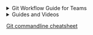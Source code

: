 <details>
 <summary>Git Workflow Guide for Teams</summary>
<br>

  This Git workflow is designed for teams collaborating on a shared project using feature branches. It minimizes merge conflicts, keeps your branch aligned with the latest changes in `main`, and preserves a clean commit history.

---
  <details>
    <summary>Before You Begin Working</summary>
    
## Step 1: Always Start from the Latest `main`

Update your local `main` branch before starting any new work:

```bash
git checkout main
git pull origin main
```

This ensures your base is fully up-to-date with all recent merges and changes made by your teammates.

---

## Step 2: Create a Feature Branch from Updated `main`

Create a new branch for each task or feature you're working on:

```bash
git checkout -b feature/your-task-name
```
Choose a clear and descriptive name, such as `feature/backend-ride-history`.

---
</details>

<details><summary>While Working</summary>
  
## Step 3: Work on Your Feature and Commit Regularly

Make your changes, and commit them in small logical chunks:

```bash
git add .
git commit -m "Brief but clear description of your change"

#### Stage new, modified and deleted files
git add .

# Stage new and modified, ignore deleted files
git add --ignore-removal .

# Stage modified and deleted files, ignore new files
git add -u
```
Frequent, well-labeled commits make it easier to understand your work and review changes.

---

## Step 4: Rebase Regularly to Stay in Sync with `main`

While working on your feature branch, regularly update your code with changes from the main branch:

```bash
git fetch origin
git rebase origin/main
```

This reapplies your changes on top of the latest commits in `main`, reducing the chances of conflicts when merging.

---

## Step 5: Push Your Feature Branch Often

Push your branch to GitHub to share your progress with the team:

```
git push origin feature/your-task-name
```

This allows others to review your code or collaborate with you on the same branch. Do not rebase anymore after you use push. 

---
</details>

<details><summary>After Working</summary>
## Step 6: Open a Pull Request and Merge to `main`

Once you're done and your branch is up to date:

1. Push your latest changes
2. Open a pull request (PR) on GitHub
3. Request review from your teammates
4. Merge using "Squash and merge" or "Rebase and merge" to keep the commit history clean

---

## Step 7: After Merge, Clean Up Local Branches

Delete your local feature branch once the PR is merged:

```bash
git checkout main
git pull origin main
git branch -d feature/your-task-name
```

This keeps your workspace tidy.

---
</details>

## Workflow Comparison: Rebase vs Merge

### Updating Local `main`

```bash
git checkout main
git pull origin main
```

This updates your local `main` to match the remote. Use this **before creating a new branch**.

### Rebasing Feature Branch on Latest `main` (Preferred)

```bash
git fetch origin
git rebase origin/main
```

This replays your feature branch commits on top of the latest `main`. It avoids merge commits and keeps history clean. Reduces the chance of complex merge conflicts later on.

<br>

However, be careful because rebase rewrites commit history, any collaborators who pulled your branch before the rebase will now have inconsistent histories. 
Their Git will get confused, and they may have to reset or clean up local branches manually. 
This may be an issue when you rebase and then force-push or you have alrady pushed your branch to GitHub AND others are using that pushed branch.

![image](https://github.com/user-attachments/assets/b71c1221-9a68-4025-af2a-2aefd4618242)

If no one else is using the branch you pushed yet,  you can continue to use the following commands without worry
```
git fetch origin
git rebase origin/main
git push --force-with-lease
```
But if others are collaborating on the same branch, use `git pull origin main` instead to avoid rewriting shared history.





### Merging `main` into Feature Branch (Alternative)

```bash
git pull origin main
```

This merges `main` into your branch and creates a merge commit. Use only if rebase is not preferred.

---
</details>

<details>
  <summary>Guides and Videos</summary>
  
  - GitHub **Actions**
    - [YouTube Certification Tutorial](https://www.youtube.com/watch?v=Tz7FsunBbfQ)
      
  - **Pull Requests** : How to Make Them Good & How to Review Other PRs
    - [GitHub Docs: Pull Requests](https://docs.github.com/en/pull-requests/collaborating-with-pull-requests/reviewing-changes-in-pull-requests/about-pull-request-reviews) Pay attention to how to  have conversations in a pull request, comment on a pull request (incl. line comments)
  
  - Using **Project & Issues**
    - [GitHub Docs: Project Best Practices](https://docs.github.com/en/issues/planning-and-tracking-with-projects/learning-about-projects/best-practices-for-projects)
</details>

[Git commandline cheatsheet](https://training.github.com/downloads/github-git-cheat-sheet/)
